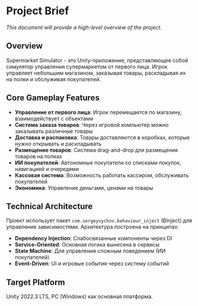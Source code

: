 # Project Brief

_This document will provide a high-level overview of the project._ 

## Overview

Supermarket Simulator - это Unity-приложение, представляющее собой симулятор управления супермаркетом от первого лица. Игрок управляет небольшим магазином, заказывая товары, раскладывая их на полки и обслуживая покупателей.

## Core Gameplay Features

- **Управление от первого лица**: Игрок перемещается по магазину, взаимодействует с объектами
- **Система заказа товаров**: Через игровой компьютер можно заказывать различные товары
- **Доставка и распаковка**: Товары доставляются в коробках, которые нужно открывать и раскладывать
- **Размещение товаров**: Система drag-and-drop для размещения товаров на полках
- **ИИ покупателей**: Автономные покупатели со списками покупок, навигацией и очередями
- **Кассовая система**: Возможность работать кассиром, обслуживать покупателей
- **Экономика**: Управление деньгами, ценами на товары

## Technical Architecture

Проект использует пакет `com.sergeysychov.behaviour_inject` (BInject) для управления зависимостями. Архитектура построена на принципах:
- **Dependency Injection**: Слабосвязанные компоненты через DI
- **Service-Oriented**: Основная логика вынесена в сервисы
- **State Machine**: Для управления сложным поведением (ИИ покупателей)
- **Event-Driven**: UI и игровые события через систему событий

## Target Platform

Unity 2022.3 LTS, PC (Windows) как основная платформа. 